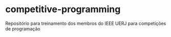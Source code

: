 # competitive-programming
Repositório para treinamento dos membros do IEEE UERJ para competições de programação
